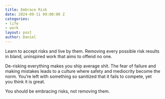 ```yaml
---
title: Embrace Risk
date: 2024-09-11 09:00:00 Z
categories:
- life
- work
layout: post
author: Daniel
---
```


Learn to accept risks and live by them. Removing every possible risk results in bland, uninspired work that aims to offend no one.

De-risking everything makes you ship average shit. The fear of failure and making mistakes leads to a culture where safety and mediocrity become the norm. You’re left with something so sanitized that it fails to compete, yet you think it is great.

You should be embracing risks, not removing them.


